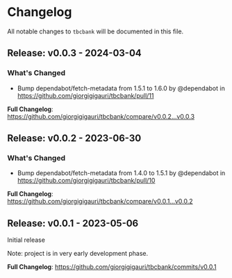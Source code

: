 # Changelog

All notable changes to `tbcbank` will be documented in this file.

## Release: v0.0.3 - 2024-03-04

### What's Changed

* Bump dependabot/fetch-metadata from 1.5.1 to 1.6.0 by @dependabot in https://github.com/giorgigigauri/tbcbank/pull/11

**Full Changelog**: https://github.com/giorgigigauri/tbcbank/compare/v0.0.2...v0.0.3

## Release: v0.0.2 - 2023-06-30

### What's Changed

- Bump dependabot/fetch-metadata from 1.4.0 to 1.5.1 by @dependabot in https://github.com/giorgigigauri/tbcbank/pull/10

**Full Changelog**: https://github.com/giorgigigauri/tbcbank/compare/v0.0.1...v0.0.2

## Release: v0.0.1 - 2023-05-06

Initial release

Note: project is in very early development phase.

**Full Changelog**: https://github.com/giorgigigauri/tbcbank/commits/v0.0.1
